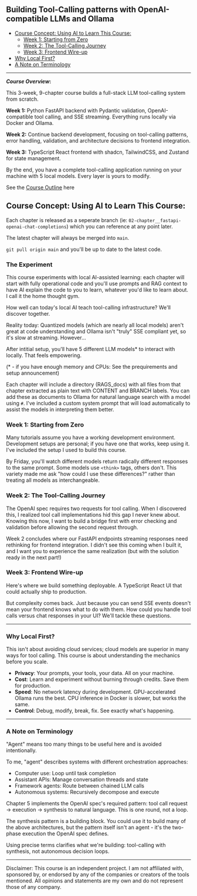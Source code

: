 ##  Building Tool-Calling patterns with OpenAI-compatible LLMs and Ollama
- [Course Concept: Using AI to Learn This Course:](#course-concept-using-ai-to-learn-this-course)   
    - [Week 1: Starting from Zero](#week-1-starting-from-zero)
    - [Week 2: The Tool-Calling Journey](#week-2-the-tool-calling-journey)
    - [Week 3: Frontend Wire-up](#week-3-frontend-wire-up)
- [Why Local First?](#why-local-first)
- [A Note on Terminology](#a-note-on-terminology)

---

**_Course Overview_:**

This 3-week, 9-chapter course builds a full-stack LLM tool-calling system from scratch.

**Week 1:** Python FastAPI backend with Pydantic validation, OpenAI-compatible tool calling, and SSE streaming. Everything runs locally via Docker and Ollama.

**Week 2:** Continue backend development, focusing on tool-calling patterns, error handling, validation, and architecture decisions to frontend integration. 

**Week 3:** TypeScript React frontend with shadcn, TailwindCSS, and Zustand for state management.

By the end, you have a complete tool-calling application running on your machine with 5 local models. Every layer is yours to modify.

See the [Course Outline](https://github.com/jrbrowning/ollama-tools-api/discussions/8) here

## Course Concept: Using AI to Learn This Course: 

Each chapter is released as a seperate branch (ie: `02-chapter__fastapi-openai-chat-completions`) which you can reference at any point later.   

The latest chapter will always be merged into `main`.   

`git pull origin main` and you'll be up to date to the latest code.   

### The Experiment

This course experiments with local AI-assisted learning: each chapter will start with fully operational code and you'll use prompts and RAG context to have AI explain the code to you to learn, whatever you'd like to learn about.  I call it the home thought gym.   

How well can today's local AI teach tool-calling infrastructure? We'll discover together.

Reality today: Quantized models (which are nearly all local models) aren't great at code understanding and Ollama isn't "truly" SSE compliant yet, so it's slow at streaming.  However...

After intitial setup, you'll have 5 different LLM models* to interact with locally.  That feels empowering. 

(* - if you have enough memory and CPUs:  See the prequirements and setup announcement)

Each chapter will include a directory (RAGS_docs) with all files from that chapter extracted as plain text with CONTENT and BRANCH labels. You can add these as documents to Ollama for natural language search with a model using `#`. I've included a custom system prompt that will load automatically to assist the models in interpreting them better.

### Week 1: Starting from Zero

Many tutorials assume you have a working development environment. Development setups are personal; if you have one that works, keep using it. I've included the setup I used to build this course.

By Friday, you'll watch different models return radically different responses to the same prompt. Some models use `<think>` tags, others don't. This variety made me ask "how could I use these differences?" rather than treating all models as interchangeable.

### Week 2: The Tool-Calling Journey

The OpenAI spec requires two requests for tool calling. When I discovered this, I realized tool call implementations hid this gap I never knew about. Knowing this now, I want to build a bridge first with error checking and validation before allowing the second request through.

Week 2 concludes where our FastAPI endpoints streaming responses need rethinking for frontend integration. I didn't see this coming when I built it, and I want you to experience the same realization (but with the solution ready in the next part!)

### Week 3: Frontend Wire-up

Here's where we build something deployable. A TypeScript React UI that could actually ship to production.

But complexity comes back. Just because you can send SSE events doesn't mean your frontend knows what to do with them. How could you handle tool calls versus chat responses in your UI? We'll tackle these questions.

---

### Why Local First?

This isn't about avoiding cloud services; cloud models are superior in many ways for tool calling. This course is about understanding the mechanics before you scale.

- **Privacy**: Your prompts, your tools, your data. All on your machine.
- **Cost**: Learn and experiment without burning through credits. Save them for production.
- **Speed**: No network latency during development. GPU-accelerated Ollama runs the best. CPU inference in Docker is slower, but works the same.
- **Control**: Debug, modify, break, fix. See exactly what's happening.

---

### A Note on Terminology

"Agent" means too many things to be useful here and is avoided intentionally.

To me, "agent" describes systems with different orchestration approaches:

- Computer use: Loop until task completion
- Assistant APIs: Manage conversation threads and state
- Framework agents: Route between chained LLM calls
- Autonomous systems: Recursively decompose and execute

Chapter 5 implements the OpenAI spec's required pattern: tool call request → execution → synthesis to natural language. This is one round, not a loop.

The synthesis pattern is a building block. You could use it to build many of the above architectures, but the pattern itself isn't an agent - it's the two-phase execution the OpenAI spec defines.

Using precise terms clarifies what we're building: tool-calling with synthesis, not autonomous decision loops.

---
Disclaimer: This course is an independent project. I am not affiliated with, sponsored by, or endorsed by any of the companies or creators of the tools mentioned. All opinions and statements are my own and do not represent those of any company.